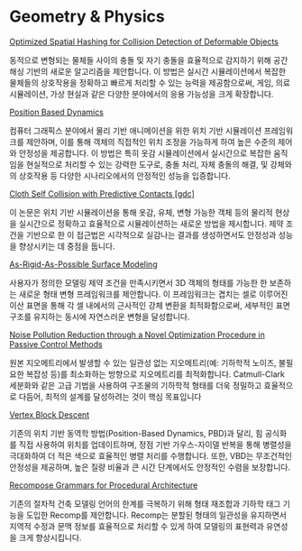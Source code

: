 # Geometry & Physics

[Optimized Spatial Hashing for Collision Detection of Deformable Objects](3/Optimized%20Spatial%20Hashing%20for%20Collision%20Detection%20%2040e0c3ba0bc046a09c7c1e40e4f79b59)

동적으로 변형되는 물체들 사이의 충돌 및 자기 충돌을 효율적으로 감지하기 위해 공간 해싱 기반의 새로운 알고리즘을 제안합니다. 이 방법은 실시간 시뮬레이션에서 복잡한 물체들의 상호작용을 정확하고 빠르게 처리할 수 있는 능력을 제공함으로써, 게임, 의료 시뮬레이션, 가상 현실과 같은 다양한 분야에서의 응용 가능성을 크게 확장합니다.

[Position Based Dynamics](3/Position%20Based%20Dynamics%207ba41a0be0f8410696e9b05859b550c5)

컴퓨터 그래픽스 분야에서 물리 기반 애니메이션을 위한 위치 기반 시뮬레이션 프레임워크를 제안하며, 이를 통해 객체의 직접적인 위치 조정을 가능하게 하여 높은 수준의 제어와 안정성을 제공합니다. 이 방법은 특히 옷감 시뮬레이션에서 실시간으로 복잡한 움직임을 현실적으로 처리할 수 있는 강력한 도구로, 충돌 처리, 자체 충돌의 해결, 및 강체와의 상호작용 등 다양한 시나리오에서의 안정적인 성능을 입증합니다.

[Cloth Self Collision with Predictive Contacts [gdc]](3/Cloth%20Self%20Collision%20with%20Predictive%20Contacts%20%5Bgdc%2042ba12c0ca234638ac8d34a20ebea4f3)

이 논문은 위치 기반 시뮬레이션을 통해 옷감, 유체, 변형 가능한 객체 등의 물리적 현상을 실시간으로 정확하고 효율적으로 시뮬레이션하는 새로운 방법을 제시합니다. 제약 조건을 기반으로 한 이 접근법은 시각적으로 실감나는 결과를 생성하면서도 안정성과 성능을 향상시키는 데 중점을 둡니다.

[As-Rigid-As-Possible Surface Modeling](3/As-Rigid-As-Possible%20Surface%20Modeling%20bbf68475a02649d0a67be09585156865)

사용자가 정의한 모델링 제약 조건을 만족시키면서 3D 객체의 형태를 가능한 한 보존하는 새로운 형태 변형 프레임워크를 제안합니다. 이 프레임워크는 겹치는 셀로 이루어진 이산 표면을 통해 각 셀 내에서의 근사적인 강체 변환을 최적화함으로써, 세부적인 표면 구조를 유지하는 동시에 자연스러운 변형을 달성합니다.

[Noise Pollution Reduction through a Novel Optimization Procedure in Passive Control Methods](3/Noise%20Pollution%20Reduction%20through%20a%20Novel%20Optimiza%2004082cc6545141b6a5346e4b748b24d6)

원본 지오메트리에서 발생할 수 있는 일관성 없는 지오메트리(예: 기하학적 노이즈, 불필요한 복잡성 등)를 최소화하는 방향으로 지오메트리를 최적화합니다. Catmull-Clark 세분화와 같은 고급 기법을 사용하여 구조물의 기하학적 형태를 더욱 정밀하고 효율적으로 다듬어, 최적의 설계를 달성하려는 것이 핵심 목표입니다

[Vertex Block Descent](3/Vertex%20Block%20Descent%202b886b5037464f919ea7157300af7d4b)

기존의 위치 기반 동역학 방법(Position-Based Dynamics, PBD)과 달리, 힘 공식화를 직접 사용하여 위치를 업데이트하며, 정점 기반 가우스-자이델 반복을 통해 병렬성을 극대화하여 더 적은 색으로 효율적인 병렬 처리를 수행합니다. 또한, VBD는 무조건적인 안정성을 제공하며, 높은 질량 비율과 큰 시간 단계에서도 안정적인 수렴을 보장합니다.

[Recompose Grammars for Procedural Architecture](3/Recompose%20Grammars%20for%20Procedural%20Architecture%20360cee8c74e14adf940c866cf6ffd204)

기존의 절차적 건축 모델링 언어의 한계를 극복하기 위해 형태 재조합과 기하학 태그 기능을 도입한 Recomp를 제안합니다. Recomp는 분할된 형태의 일관성을 유지하면서 지역적 수정과 문맥 정보를 효율적으로 처리할 수 있게 하여 모델링의 표현력과 유연성을 크게 향상시킵니다.